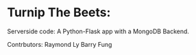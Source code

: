# Turnip The Beets:

Serverside code: A Python-Flask app with a MongoDB Backend.

Contrbutors:
Raymond Ly
Barry Fung
